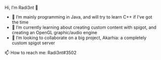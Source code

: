 Hi, I’m Radi3nt 👋

- 👀 I’m mainly programming in Java, and will try to learn C++ if I've got the time
- 🌱 I’m currently learning about creating custom content with spigot, and creating an OpenGL graphic/audio engine
- 💞️ I’m looking to collaborate on a big project, Akarhia: a completely custom spigot server

📫 How to reach me: Radi3nt#3502
